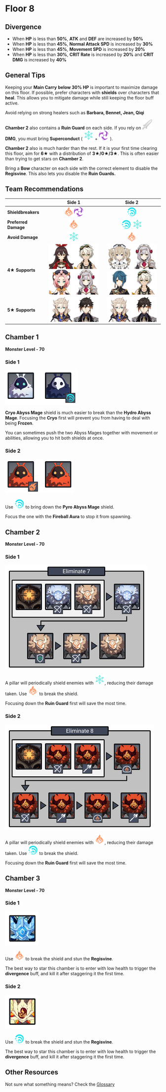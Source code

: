 # Floor 8

## Divergence

* When **HP** is less than **50%**, **ATK** and **DEF** are increased by **50%**
* When **HP** is less than **45%**, **Normal Attack SPD** is increased by **30%**
* When **HP** is less than **45%**, **Movement SPD** is increased by **20%**
* When **HP** is less than **30%**, **CRIT Rate** is increased by **20%** and **CRIT DMG** is increased by **40%**

## General Tips

Keeping your **Main Carry** **below 30% HP** is important to maximize damage on this floor. If possible, prefer characters with **shields** over characters that **heal**. This allows you to mitigate damage while still keeping the floor buff active.

Avoid relying on strong healers such as **Barbara, Bennet, Jean, Qiqi**

**Chamber 2** also contains a **Ruin Guard** on each side. If you rely on ![](../../.gitbook/assets/physical_small.png) **DMG**, you must bring **Superconduct** \( ![](../../.gitbook/assets/cryo_small.png) + ![](../../.gitbook/assets/electro_small.png) \).

**Chamber 2** also is much harder than the rest. If it is your first time clearing this floor, aim for **6**★ with a distribution of **3★/0★/3★**. This is often easier than trying to get stars on **Chamber 2**.

Bring a **Bow** character on each side with the correct element to disable the **Regisvine**. This also lets you disable the **Ruin Guards.**

## Team Recommendations

|  | Side 1 | Side 2 |
| :--- | :---: | :---: |
| **Shieldbreakers** | ![](../../.gitbook/assets/pyro_small.png)![](../../.gitbook/assets/electro_small.png)  | ![](../../.gitbook/assets/hydro_small.png)  |
| **Preferred Damage** | ![](../../.gitbook/assets/pyro_small.png)  | ![](../../.gitbook/assets/hydro_small.png) ![](../../.gitbook/assets/cryo_small.png) |
| **Avoid Damage** | ![](../../.gitbook/assets/cryo_small.png) | ![](../../.gitbook/assets/pyro_small.png)  |
| **4**★ **Supports** | ![](../../.gitbook/assets/ui_avataricon_amber.png)![](../../.gitbook/assets/ui_avataricon_bennett.png)![](../../.gitbook/assets/ui_avataricon_diona.png)![](../../.gitbook/assets/ui_avataricon_noelle.png)  | ![](../../.gitbook/assets/ui_avataricon_barbara.png)![](../../.gitbook/assets/ui_avataricon_noelle.png)![](../../.gitbook/assets/ui_avataricon_xingqiu.png)![](../../.gitbook/assets/ui_avataricon_bennett.png)  |
| **5**★ **Supports** | ![](../../.gitbook/assets/ui_avataricon_albedo.png)![](../../.gitbook/assets/ui_avataricon_zhongli.png) | ![](../../.gitbook/assets/ui_avataricon_albedo.png)![](../../.gitbook/assets/ui_avataricon_zhongli.png) |

## Chamber 1

**Monster Level - 70**

### Side 1

![](../../.gitbook/assets/8-1-1.png)

**Cryo Abyss Mage** shield is much easier to break than the **Hydro Abyss Mage**. Focusing the **Cryo** first will prevent you from having to deal with being **Frozen**. 

You can sometimes push the two Abyss Mages together with movement or abilities, allowing you to hit both shields at once.

### Side 2

![](../../.gitbook/assets/8-1-2.png)

Use ![](../../.gitbook/assets/hydro_small.png) to bring down the **Pyro Abyss Mage** shield.

Focus the one with the **Fireball Aura** to stop it from spawning.

## **Chamber 2**

**Monster Level - 70**

### Side 1

![](../../.gitbook/assets/8-2-1.png)

A pillar will periodically shield enemies with ![](../../.gitbook/assets/cryo_small.png), reducing their damage taken. Use ![](../../.gitbook/assets/pyro_small.png) to break the shield.

Focusing down the **Ruin Guard** first will save the most time.

### Side 2

![](../../.gitbook/assets/8-2-2.png)

A pillar will periodically shield enemies with ![](../../.gitbook/assets/pyro_small.png), reducing their damage taken. Use ![](../../.gitbook/assets/hydro_small.png) to break the shield.

Focusing down the **Ruin Guard** first will save the most time.

## **Chamber 3**

**Monster Level - 70**

### Side 1

![](../../.gitbook/assets/8-3-1.png)

Use ![](../../.gitbook/assets/pyro_small.png) to break the shield and stun the **Regisvine**.

The best way to star this chamber is to enter with low health to trigger the **divergence** buff, and kill it after staggering it the first time.

### Side 2

![](../../.gitbook/assets/8-3-2.png)

Use ![](../../.gitbook/assets/hydro_small.png) to break the shield and stun the **Regisvine**.

The best way to star this chamber is to enter with low health to trigger the **divergence** buff, and kill it after staggering it the first time.

## Other Resources

Not sure what something means? Check the [Glossary](../glossary.md)

